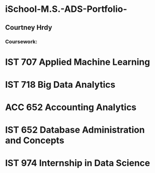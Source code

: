 # iSchool-M.S.-ADS-Portfolio-

## Courtney Hrdy 

### Coursework:

# IST 707 Applied Machine Learning 

# IST 718 Big Data Analytics 

# ACC 652 Accounting Analytics

# IST 652 Database Administration and Concepts

# IST 974 Internship in Data Science
